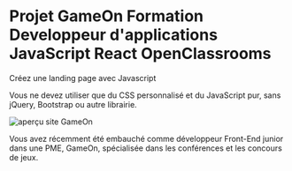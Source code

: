 # Projet GameOn Formation Developpeur d'applications JavaScript React OpenClassrooms

Créez une landing page avec Javascript

Vous ne devez utiliser que du CSS personnalisé et du JavaScript pur, sans jQuery, Bootstrap ou autre librairie.

![aperçu site GameOn](https://user.oc-static.com/upload/2021/12/15/16395717662959_HomePage.png)

Vous avez récemment été embauché comme développeur Front-End junior dans une PME, GameOn, spécialisée dans les conférences et les concours de jeux.

